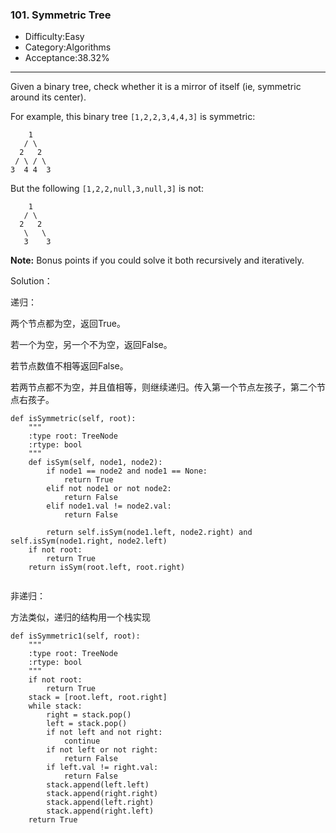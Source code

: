 ### 101. Symmetric Tree

- Difficulty:Easy
- Category:Algorithms
- Acceptance:38.32%

------

Given a binary tree, check whether it is a mirror of itself (ie, symmetric around its center).

For example, this binary tree `[1,2,2,3,4,4,3]` is symmetric:

```
    1
   / \
  2   2
 / \ / \
3  4 4  3

```

But the following `[1,2,2,null,3,null,3]` is not:

```
    1
   / \
  2   2
   \   \
   3    3

```

**Note:**
Bonus points if you could solve it both recursively and iteratively.



Solution：

递归：

两个节点都为空，返回True。

若一个为空，另一个不为空，返回False。

若节点数值不相等返回False。

若两节点都不为空，并且值相等，则继续递归。传入第一个节点左孩子，第二个节点右孩子。

```
def isSymmetric(self, root):
    """
    :type root: TreeNode
    :rtype: bool
    """
    def isSym(self, node1, node2):
        if node1 == node2 and node1 == None:
            return True
        elif not node1 or not node2:
            return False
        elif node1.val != node2.val:
            return False

    	return self.isSym(node1.left, node2.right) and 						self.isSym(node1.right, node2.left)
    if not root:
        return True
    return isSym(root.left, root.right)


```

非递归：

方法类似，递归的结构用一个栈实现

```
def isSymmetric1(self, root):
    """
    :type root: TreeNode
    :rtype: bool
    """
    if not root:
        return True
    stack = [root.left, root.right]
    while stack:
        right = stack.pop()
        left = stack.pop()
        if not left and not right:
            continue
        if not left or not right:
            return False
        if left.val != right.val:
            return False
        stack.append(left.left)
        stack.append(right.right)
        stack.append(left.right)
        stack.append(right.left)
    return True
```